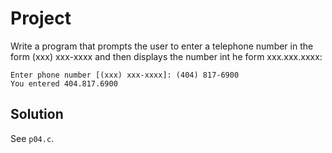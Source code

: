 # Project

Write a program that prompts the user to enter a telephone number in the form
(xxx) xxx-xxxx and then displays the number int he form xxx.xxx.xxxx:

```
Enter phone number [(xxx) xxx-xxxx]: (404) 817-6900
You entered 404.817.6900
```

## Solution

See `p04.c`.

